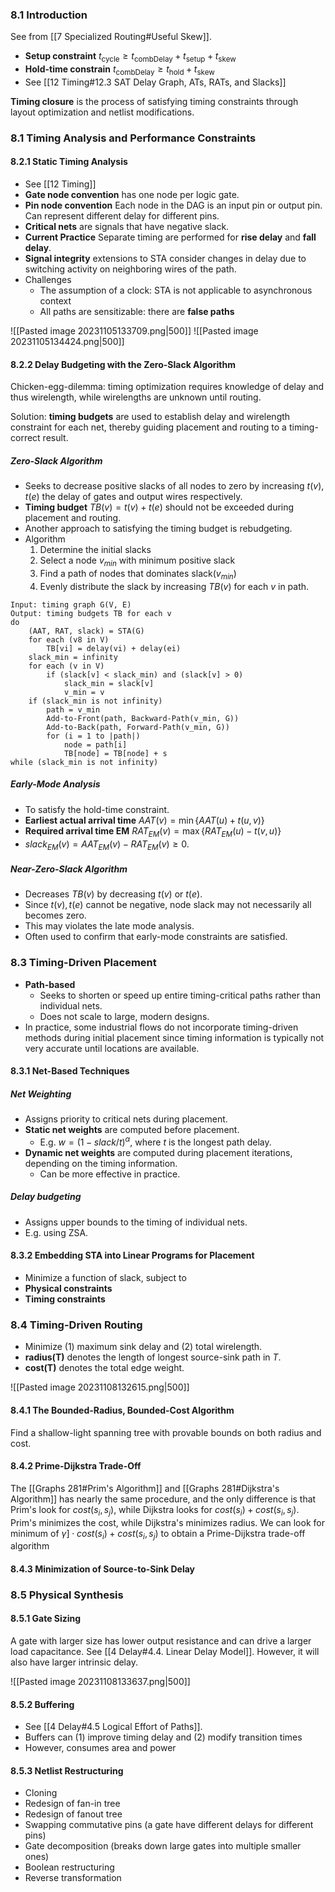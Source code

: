 ### 8.1 Introduction

See from [[7 Specialized Routing#Useful Skew]]. 

* **Setup constraint** $t_{\text{cycle}} \geq t_{\text{combDelay}} + t_{\text{setup}}+t_{\text{skew}}$
* **Hold-time constrain** $t_{\text{combDelay}}  \geq t_{\text{hold}}+t_{\text{skew}}$
* See [[12 Timing#12.3 SAT Delay Graph, ATs, RATs, and Slacks]]

**Timing closure** is the process of satisfying timing constraints through layout optimization and netlist modifications.

### 8.1 Timing Analysis and Performance Constraints

#### 8.2.1 Static Timing Analysis

* See [[12 Timing]]
* **Gate node convention** has one node per logic gate.
* **Pin node convention** Each node in the DAG is an input pin or output pin. Can represent different delay for different pins.
* **Critical nets** are signals that have negative slack.
* **Current Practice** Separate timing are performed for **rise delay** and **fall delay**.
* **Signal integrity** extensions to STA consider changes in delay due to switching activity on neighboring wires of the path.
* Challenges
	* The assumption of a clock: STA is not applicable to asynchronous context
	* All paths are sensitizable: there are **false paths**

![[Pasted image 20231105133709.png|500]]
![[Pasted image 20231105134424.png|500]]

#### 8.2.2 Delay Budgeting with the Zero-Slack Algorithm

Chicken-egg-dilemma: timing optimization requires knowledge of delay and thus wirelength, while wirelengths are unknown until routing.

Solution: **timing budgets** are used to establish delay and wirelength constraint for each net, thereby guiding placement and routing to a timing-correct result.

##### Zero-Slack Algorithm

* Seeks to decrease positive slacks of all nodes to zero by increasing $t(v), t(e)$ the delay of gates and output wires respectively.
* **Timing budget** $TB(v) = t(v) + t(e)$ should not be exceeded during placement and routing.
* Another approach to satisfying the timing budget is rebudgeting.
* Algorithm
	1. Determine the initial slacks
	2. Select a node $v_{min}$ with minimum positive slack
	3. Find a path of nodes that dominates slack($v_{min}$)
	4. Evenly distribute the slack by increasing $TB(v)$ for each $v$ in path.

```algorithm
Input: timing graph G(V, E)
Output: timing budgets TB for each v
do
	(AAT, RAT, slack) = STA(G)
	for each (v8 in V)
		TB[vi] = delay(vi) + delay(ei)
	slack_min = infinity
	for each (v in V)
		if (slack[v] < slack_min) and (slack[v] > 0)
			slack_min = slack[v]
			v_min = v
	if (slack_min is not infinity)
		path = v_min
		Add-to-Front(path, Backward-Path(v_min, G))
		Add-to-Back(path, Forward-Path(v_min, G))
		for (i = 1 to |path|)
			node = path[i]
			TB[node] = TB[node] + s
while (slack_min is not infinity)
```

##### Early-Mode Analysis

* To satisfy the hold-time constraint.
* **Earliest actual arrival time** $AAT(v)= \min \{AAT(u) + t(u,v)\}$
* **Required arrival time EM** $RAT_{EM}(v) = \max\{RAT_{EM}(u) - t(v,u)\}$
* $slack_{EM}(v) = AAT_{EM}(v) - RAT_{EM}(v) \geq 0$.

##### Near-Zero-Slack Algorithm

* Decreases $TB(v)$ by decreasing $t(v)$ or $t(e)$.
* Since $t(v), t(e)$ cannot be negative, node slack may not necessarily all becomes zero.
* This may violates the late mode analysis.
* Often used to confirm that early-mode constraints are satisfied.

### 8.3 Timing-Driven Placement

* **Path-based**
	* Seeks to shorten or speed up entire timing-critical paths rather than individual nets.
	* Does not scale to large, modern designs.
* In practice, some industrial flows do not incorporate timing-driven methods during initial placement since timing information is typically not very accurate until locations are available.

#### 8.3.1 Net-Based Techniques

##### Net Weighting

* Assigns priority to critical nets during placement.
* **Static net weights** are computed before placement.
	* E.g. $w = (1- slack/t)^\alpha$, where $t$ is the longest path delay.
* **Dynamic net weights** are computed during placement iterations, depending on the timing information.
	* Can be more effective in practice.

##### Delay budgeting

* Assigns upper bounds to the timing of individual nets.
* E.g. using ZSA.

#### 8.3.2 Embedding STA into Linear Programs for Placement

* Minimize a function of slack, subject to 
* **Physical constraints**
* **Timing constraints**

### 8.4 Timing-Driven Routing

* Minimize (1) maximum sink delay and (2) total wirelength.
* **radius(T)** denotes the length of longest source-sink path in $T$.
* **cost(T)** denotes the total edge weight.

![[Pasted image 20231108132615.png|500]]

#### 8.4.1 The Bounded-Radius, Bounded-Cost Algorithm

Find a shallow-light spanning tree with provable bounds on both radius and cost.

#### 8.4.2 Prime-Dijkstra Trade-Off

The [[Graphs 281#Prim's Algorithm]] and [[Graphs 281#Dijkstra's Algorithm]] has nearly the same procedure, and the only difference is that Prim's look for $cost(s_i, s_j)$, while Dijkstra looks for $cost(s_i) + cost(s_i, s_j)$. Prim's minimizes the cost, while Dijkstra's minimizes radius. We can look for minimum of $\gamma ]\cdot cost(s_i) +cost(s_i, s_j)$ to obtain a Prime-Dijkstra trade-off algorithm

#### 8.4.3 Minimization of Source-to-Sink Delay

### 8.5 Physical Synthesis

#### 8.5.1 Gate Sizing

A gate with larger size has lower output resistance and can drive a larger load capacitance. See [[4 Delay#4.4. Linear Delay Model]]. However, it will also have larger intrinsic delay.

![[Pasted image 20231108133637.png|500]]

#### 8.5.2 Buffering

* See [[4 Delay#4.5 Logical Effort of Paths]].
* Buffers can (1) improve timing delay and (2) modify transition times
* However, consumes area and power

#### 8.5.3 Netlist Restructuring

* Cloning
* Redesign of fan-in tree
* Redesign of fanout tree
* Swapping commutative pins (a gate have different delays for different pins)
* Gate decomposition (breaks down large gates into multiple smaller ones)
* Boolean restructuring
* Reverse transformation
